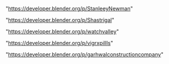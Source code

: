 "https://developer.blender.org/p/StanleeyNewman"

"https://developer.blender.org/p/Shastrigal"

"https://developer.blender.org/p/watchvalley"

"https://developer.blender.org/p/vigrxpillls"

"https://developer.blender.org/p/garhwalconstructioncompany"

